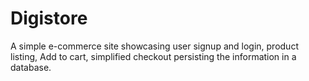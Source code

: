 # Digistore
A simple e-commerce site showcasing user signup and login, product listing, Add to cart, simplified checkout persisting the information in a database.
